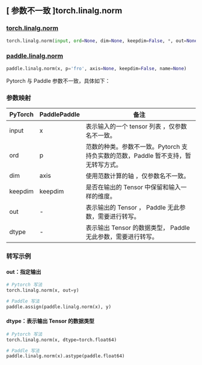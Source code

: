 ## [ 参数不一致 ]torch.linalg.norm

### [torch.linalg.norm](https://pytorch.org/docs/stable/generated/torch.linalg.norm.html#torch.linalg.norm)

```python
torch.linalg.norm(input, ord=None, dim=None, keepdim=False, *, out=None, dtype=None)
```

### [paddle.linalg.norm](https://www.paddlepaddle.org.cn/documentation/docs/zh/api/paddle/linalg/norm_cn.html#norm)

```python
paddle.linalg.norm(x, p='fro', axis=None, keepdim=False, name=None)
```

Pytorch 与 Paddle 参数不一致，具体如下：
### 参数映射
| PyTorch       | PaddlePaddle | 备注                                                   |
| ------------- | ------------ | ------------------------------------------------------ |
| input | x         | 表示输入的一个 tensor 列表 ，仅参数名不一致。                    |
| ord | p         | 范数的种类。参数不一致。Pytorch 支持负实数的范数，Paddle 暂不支持，暂无转写方式。                   |
| dim | axis         | 使用范数计算的轴 ，仅参数名不一致。                    |
| keepdim | keepdim         | 是否在输出的 Tensor 中保留和输入一样的维度。                    |
| out       | -       | 表示输出的 Tensor ， Paddle 无此参数，需要进行转写。 |
| dtype       | -       | 表示输出 Tensor 的数据类型， Paddle 无此参数，需要进行转写。 |

### 转写示例

#### out：指定输出

```python
# Pytorch 写法
torch.linalg.norm(x, out=y)

# Paddle 写法
paddle.assign(paddle.linalg.norm(x), y)
```

#### dtype：表示输出 Tensor 的数据类型

```python
# Pytorch 写法
torch.linalg.norm(x, dtype=torch.float64)

# Paddle 写法
paddle.linalg.norm(x).astype(paddle.float64)
```
